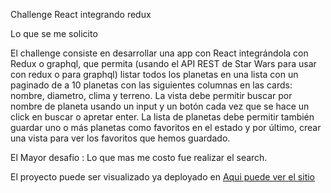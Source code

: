 Challenge React integrando redux

Lo que se me solicito 

El challenge consiste en desarrollar una app con React integrándola con Redux o graphql, que permita (usando el API REST de Star Wars para usar con redux o para graphql) listar todos los planetas en una lista con un paginado de a 10 planetas con las siguientes columnas en las cards: nombre, diametro, clima y terreno.
La vista debe permitir buscar por nombre de planeta usando un input y un botón cada vez que se hace un click en buscar o apretar enter.
La lista de planetas debe permitir también guardar uno o más planetas como favoritos en el estado y por último, crear una vista para ver los favoritos que hemos guardado.

El Mayor desafio : Lo que mas me costo fue realizar el search.

El proyecto puede ser visualizado ya deployado en <a href='https://nervous-chandrasekhar-01548b.netlify.app/'>Aqui puede ver el sitio</a>

